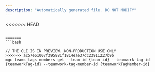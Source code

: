 ```yaml
---
description: "Automatically generated file. DO NOT MODIFY"
---
```


<<<<<<< HEAD
```cli

=======
```bash

// THE CLI IS IN PREVIEW. NON-PRODUCTION USE ONLY
>>>>>>> ac57e61007f395881f1814eae37dc23911227b9b
mgc teams tags members get --team-id {team-id} --teamwork-tag-id {teamworkTag-id} --teamwork-tag-member-id {teamworkTagMember-id}

```
